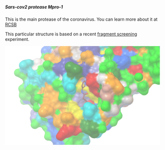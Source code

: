 
##### Sars-cov2 protease Mpro-1
This is the main protease of the coronavirus. You can learn more about it at [RCSB](http://pdb101.rcsb.org/motm/242)


This particular structure is based on a recent [fragment screening](https://twitter.com/MartinWalshDLS/status/1236355083585179648) experiment.

![alt text](img/x0678.png "Main protease")
